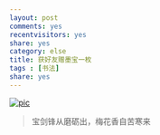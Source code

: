 ```yaml
---
layout: post
comments: yes
recentvisitors: yes
share: yes
category: else
title: 获好友赠墨宝一枚
tags : [书法]
share: yes
---
```


<a class="fancybox" rel="gallary1" href="http://i.imgur.com/Ew8QS2P.jpg" title="pic"><img src="http://i.imgur.com/Ew8QS2P.jpg" alt="pic"/></a>

> 宝剑锋从磨砺出，梅花香自苦寒来
